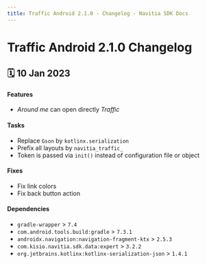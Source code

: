 ```yaml
---
title: Traffic Android 2.1.0 - Changelog - Navitia SDK Docs
---
```


# Traffic Android 2.1.0 Changelog

<h2>🗓 10 Jan 2023</h2>

#### Features
- _Around me_ can open directly _Traffic_

#### Tasks
- Replace `Gson` by `kotlinx.serialization`
- Prefix all layouts by `navitia_traffic_`
- Token is passed via `init()` instead of configuration file or object

#### Fixes
- Fix link colors
- Fix back button action

#### Dependencies
- `gradle-wrapper` > `7.4`
- `com.android.tools.build:gradle` > `7.3.1`
- `androidx.navigation:navigation-fragment-ktx` > `2.5.3`
- `com.kisio.navitia.sdk.data:expert` > `3.2.2`
- `org.jetbrains.kotlinx:kotlinx-serialization-json` > `1.4.1`
